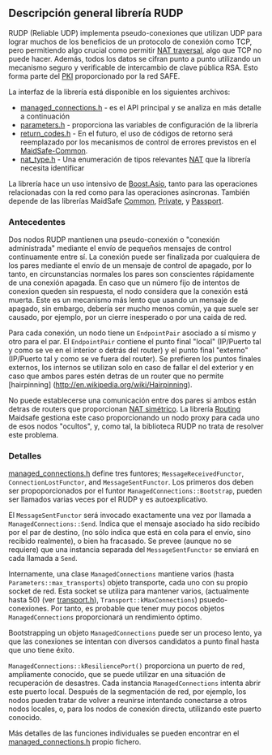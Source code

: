 ## Descripción general librería RUDP

RUDP (Reliable UDP) implementa pseudo-conexiones que utilizan UDP para lograr muchos de los beneficios de un protocolo de conexión como TCP, pero permitiendo algo crucial como permitir [NAT traversal](https://en.wikipedia.org/wiki/Network_address_translation#Type_of_NAT_and_NAT_traversal.2C_role_of_port_preservation_for_TCP), algo que TCP no puede hacer. Además, todos los datos se cifran punto a punto utilizando un mecanismo seguro y verificable de intercambio de clave pública RSA. Esto forma parte del [PKI](http://en.wikipedia.org/wiki/Public-key_infrastructure) proporcionado por la red SAFE.

La interfaz de la librería está disponible en los siguientes archivos:

* [managed_connections.h](https://github.com/maidsafe/MaidSafe-RUDP/blob/master/include/maidsafe/rudp/managed_connections.h) - es el API principal y se analiza en más detalle a continuación
* [parameters.h](https://github.com/maidsafe/MaidSafe-RUDP/blob/master/include/maidsafe/rudp/parameters.h) - proporciona las variables de configuración de la librería
* [return_codes.h](https://github.com/maidsafe/MaidSafe-RUDP/blob/master/include/maidsafe/rudp/return_codes.h) - En el futuro, el uso de códigos de retorno será reemplazado por los mecanismos de control de errores previstos en el [MaidSafe-Common](https://github.com/maidsafe/MaidSafe-Common/wiki).
* [nat_type.h](https://github.com/maidsafe/MaidSafe-RUDP/blob/master/include/maidsafe/rudp/nat_type.h) - Una enumeración de tipos relevantes [NAT](https://en.wikipedia.org/wiki/Network_address_translation) que la librería necesita identificar

La librería hace un uso intensivo de [Boost.Asio](http://www.boost.org/doc/libs/1_55_0/doc/html/boost_asio.html), tanto para las operaciones relacionadas con la red como para las operaciones asíncronas. También depende de las librerías MaidSafe [Common](https://github.com/maidsafe/MaidSafe-Common/wiki), [Private](https://github.com/maidsafe/MaidSafe-Vault-Manager/wiki), y [Passport](https://github.com/maidsafe/MaidSafe-Passport/wiki).


### Antecedentes

Dos nodos RUDP mantienen una pseudo-conexión o "conexión administrada" mediante el envío de pequeños mensajes de control continuamente entre sí. La conexión puede ser finalizada por cualquiera de los pares mediante el envío de un mensaje de control de apagado, por lo tanto, en circunstancias normales los pares son conscientes rápidamente de una conexión apagada. En caso que un número fijo de intentos de conexion queden sin respuesta, el nodo considera que la conexión está muerta. Este es un mecanismo más lento que usando un mensaje de apagado, sin embargo, debería ser mucho menos común, ya que suele ser causado, por ejemplo, por un cierre inesperado o por una caida de red.

Para cada conexión, un nodo tiene un `EndpointPair` asociado a sí mismo y otro para el par. El `EndpointPair` contiene el punto final "local" (IP/Puerto tal y como se ve en el interior o detrás del router) y el punto final "externo" (IP/Puerto tal y como se ve fuera del router). Se prefieren los puntos finales externos, los internos se utilizan solo en caso de fallar el del exterior y en caso que ambos pares estén detras de un router que no permite [hairpinning] (http://en.wikipedia.org/wiki/Hairpinning).

No puede establecerse una comunicación entre dos pares si ambos están detras de routers que proporcionan [NAT simétrico](https://en.wikipedia.org/wiki/Network_address_translation#Methods_of_port_translation). La librería [Routing](https://github.com/maidsafe/MaidSafe-Routing/wiki) Maidsafe gestiona este caso proporcionando un nodo proxy para cada uno de esos nodos "ocultos", y, como tal, la biblioteca RUDP no trata de resolver este problema.


### Detalles

[managed_connections.h](https://github.com/maidsafe/MaidSafe-RUDP/blob/master/include/maidsafe/rudp/managed_connections.h) define tres funtores; `MessageReceivedFunctor`, `ConnectionLostFunctor`, and `MessageSentFunctor`.  Los primeros dos deben ser propoporcionados por el funtor `ManagedConnections::Bootstrap`, pueden ser llamados varias veces por el RUDP y es autoexplicativo.

El `MessageSentFunctor` será invocado exactamente una vez por llamada a `ManagedConnections::Send`. Indica que el mensaje asociado ha sido recibido por el par de destino, (no sólo indica que está en cola para el envío, sino recibido realmente), o bien ha fracasado.  Se prevee (aunque no se requiere) que una instancia separada del `MessageSentFunctor` se enviará en cada llamada a `Send`.

Internamente, una clase `ManagedConnections` mantiene varios (hasta `Parameters::max_transports`) objeto transporte, cada uno con su propio socket de red.  Esta socket se utiliza para mantener varios, (actualmente hasta 50) (ver [transport.h](https://github.com/maidsafe/MaidSafe-RUDP/blob/master/src/maidsafe/rudp/transport.h)), `Transport::kMaxConnections`) psuedo-conexiones.  Por tanto, es probable que tener muy pocos objetos `ManagedConnections` proporcionará un rendimiento óptimo.

Bootstrapping un objeto `ManagedConnections` puede ser un proceso lento, ya que las conexiones se intentan con diversos candidatos a punto final hasta que uno tiene éxito.

`ManagedConnections::kResiliencePort()` proporciona un puerto de red, ampliamente conocido, que se puede utilizar en una situación de recuperación de desastres.  Cada instancia `ManagedConnections` intenta abrir este puerto local. Después de la segmentación de red, por ejemplo, los nodos pueden tratar de volver a reunirse intentando conectarse a otros nodos locales, o, para los nodos de conexión directa, utilizando este puerto conocido.

Más detalles de las funciones individuales se pueden encontrar en el [managed_connections.h](https://github.com/maidsafe/MaidSafe-RUDP/blob/master/include/maidsafe/rudp/managed_connections.h) propio fichero.




